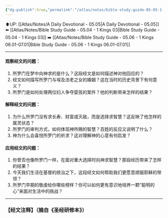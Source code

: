```yaml
---
{"dg-publish":true,"permalink":"/atlas/notes/bible-study-guide-05-05-1-kings-04/"}
---
```


⬆️UP: [[Atlas/Notes/A Daily Devotional - 05.05\|A Daily Devotional - 05.05]]
⬅️ [[Atlas/Notes/Bible Study Guide - 05.04 - 1 Kings 03\|Bible Study Guide - 05.04 - 1 Kings 03]]
➡️ [[Atlas/Notes/Bible Study Guide - 05.06 - 1 Kings 06.01-07.01\|Bible Study Guide - 05.06 - 1 Kings 06.01-07.01]] 

---

#### 观察经文的问题：

1. 所罗门在梦中向神求的是什么？这段经文是如何描述神对他回应的？
2. 经文如何描写所罗门与埃及法老之女的婚姻？这在当时的历史背景下有何意义？
3. 所罗门是如何处理两位妇人争夺婴孩的案件？他的判断带来怎样的结果？

#### 解释经文的问题：

1. 为什么所罗门没有求长寿、财富或灭敌，而是选择求智慧？这反映了他怎样的属灵状态？
2. 所罗门的审判方式，如何体现神所赐的智慧？百姓的反应又说明了什么？
3. 神为什么会喜悦所罗门的祈求？这对理解神的心意有何启发？
#### 应用经文的问题：

1. 你曾否也像所罗门一样，在面对重大选择时向神求智慧？那段经历带来了怎样的结果？
2. 今天我们生活在基督的统治之下，这段经文如何帮助我们更愿意顺服耶稣的带领？
3. 所罗门早期的敬虔给你哪些榜样？你可以如何更有意识地培养一颗“聪明的心”来面对生活中的挑战？
---
### 【经文注释】（摘自《圣经研修本》）
